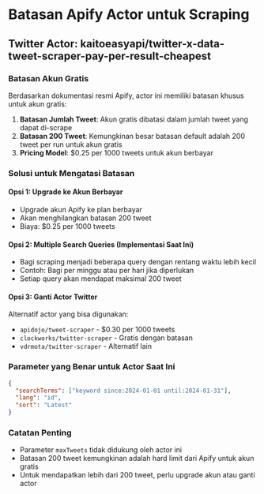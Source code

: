 # Batasan Apify Actor untuk Scraping

## Twitter Actor: kaitoeasyapi/twitter-x-data-tweet-scraper-pay-per-result-cheapest

### Batasan Akun Gratis
Berdasarkan dokumentasi resmi Apify, actor ini memiliki batasan khusus untuk akun gratis:

1. **Batasan Jumlah Tweet**: Akun gratis dibatasi dalam jumlah tweet yang dapat di-scrape
2. **Batasan 200 Tweet**: Kemungkinan besar batasan default adalah 200 tweet per run untuk akun gratis
3. **Pricing Model**: $0.25 per 1000 tweets untuk akun berbayar

### Solusi untuk Mengatasi Batasan

#### Opsi 1: Upgrade ke Akun Berbayar
- Upgrade akun Apify ke plan berbayar
- Akan menghilangkan batasan 200 tweet
- Biaya: $0.25 per 1000 tweets

#### Opsi 2: Multiple Search Queries (Implementasi Saat Ini)
- Bagi scraping menjadi beberapa query dengan rentang waktu lebih kecil
- Contoh: Bagi per minggu atau per hari jika diperlukan
- Setiap query akan mendapat maksimal 200 tweet

#### Opsi 3: Ganti Actor Twitter
Alternatif actor yang bisa digunakan:
- `apidojo/tweet-scraper` - $0.30 per 1000 tweets
- `clockworks/twitter-scraper` - Gratis dengan batasan
- `vdrmota/twitter-scraper` - Alternatif lain

### Parameter yang Benar untuk Actor Saat Ini

```json
{
  "searchTerms": ["keyword since:2024-01-01 until:2024-01-31"],
  "lang": "id",
  "sort": "Latest"
}
```

### Catatan Penting
- Parameter `maxTweets` tidak didukung oleh actor ini
- Batasan 200 tweet kemungkinan adalah hard limit dari Apify untuk akun gratis
- Untuk mendapatkan lebih dari 200 tweet, perlu upgrade akun atau ganti actor